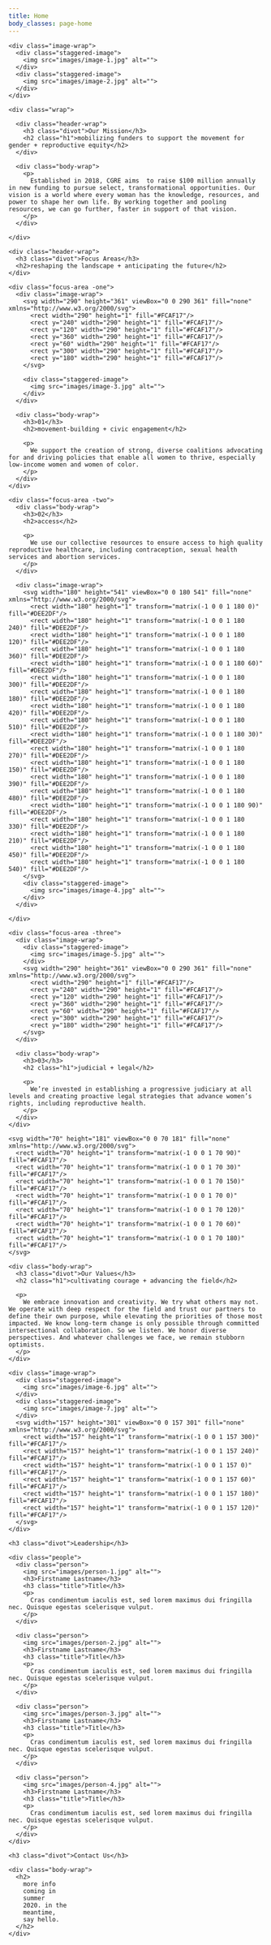 ```yaml
---
title: Home
body_classes: page-home
---
```


<div class="page" id="mission">
  <div class="container">

    <div class="image-wrap">
      <div class="staggered-image">
        <img src="images/image-1.jpg" alt="">
      </div>
      <div class="staggered-image">
        <img src="images/image-2.jpg" alt="">
      </div>
    </div>

    <div class="wrap">

      <div class="header-wrap">
        <h3 class="divot">Our Mission</h3>
        <h2 class="h1">mobilizing funders to support the movement for gender + reproductive equity</h2>
      </div>

      <div class="body-wrap">
        <p>
          Established in 2018, CGRE aims  to raise $100 million annually in new funding to pursue select, transformational opportunities. Our vision is a world where every woman has the knowledge, resources, and power to shape her own life. By working together and pooling resources, we can go further, faster in support of that vision.
        </p>
      </div>

    </div>

  </div>
</div>

<div class="page" id="focus-areas">
  <div class="container">

    <div class="header-wrap">
      <h3 class="divot">Focus Areas</h3>
      <h2>reshaping the landscape + anticipating the future</h2>
    </div>

    <div class="focus-area -one">
      <div class="image-wrap">
        <svg width="290" height="361" viewBox="0 0 290 361" fill="none" xmlns="http://www.w3.org/2000/svg">
          <rect width="290" height="1" fill="#FCAF17"/>
          <rect y="240" width="290" height="1" fill="#FCAF17"/>
          <rect y="120" width="290" height="1" fill="#FCAF17"/>
          <rect y="360" width="290" height="1" fill="#FCAF17"/>
          <rect y="60" width="290" height="1" fill="#FCAF17"/>
          <rect y="300" width="290" height="1" fill="#FCAF17"/>
          <rect y="180" width="290" height="1" fill="#FCAF17"/>
        </svg>

        <div class="staggered-image">
          <img src="images/image-3.jpg" alt="">
        </div>
      </div>

      <div class="body-wrap">
        <h3>01</h3>
        <h2>movement-building + civic engagement</h2>

        <p>
          We support the creation of strong, diverse coalitions advocating for and driving policies that enable all women to thrive, especially low-income women and women of color.
        </p>
      </div>
    </div>

    <div class="focus-area -two">
      <div class="body-wrap">
        <h3>02</h3>
        <h2>access</h2>

        <p>
          We use our collective resources to ensure access to high quality reproductive healthcare, including contraception, sexual health services and abortion services.
        </p>
      </div>

      <div class="image-wrap">
        <svg width="180" height="541" viewBox="0 0 180 541" fill="none" xmlns="http://www.w3.org/2000/svg">
          <rect width="180" height="1" transform="matrix(-1 0 0 1 180 0)" fill="#DEE2DF"/>
          <rect width="180" height="1" transform="matrix(-1 0 0 1 180 240)" fill="#DEE2DF"/>
          <rect width="180" height="1" transform="matrix(-1 0 0 1 180 120)" fill="#DEE2DF"/>
          <rect width="180" height="1" transform="matrix(-1 0 0 1 180 360)" fill="#DEE2DF"/>
          <rect width="180" height="1" transform="matrix(-1 0 0 1 180 60)" fill="#DEE2DF"/>
          <rect width="180" height="1" transform="matrix(-1 0 0 1 180 300)" fill="#DEE2DF"/>
          <rect width="180" height="1" transform="matrix(-1 0 0 1 180 180)" fill="#DEE2DF"/>
          <rect width="180" height="1" transform="matrix(-1 0 0 1 180 420)" fill="#DEE2DF"/>
          <rect width="180" height="1" transform="matrix(-1 0 0 1 180 510)" fill="#DEE2DF"/>
          <rect width="180" height="1" transform="matrix(-1 0 0 1 180 30)" fill="#DEE2DF"/>
          <rect width="180" height="1" transform="matrix(-1 0 0 1 180 270)" fill="#DEE2DF"/>
          <rect width="180" height="1" transform="matrix(-1 0 0 1 180 150)" fill="#DEE2DF"/>
          <rect width="180" height="1" transform="matrix(-1 0 0 1 180 390)" fill="#DEE2DF"/>
          <rect width="180" height="1" transform="matrix(-1 0 0 1 180 480)" fill="#DEE2DF"/>
          <rect width="180" height="1" transform="matrix(-1 0 0 1 180 90)" fill="#DEE2DF"/>
          <rect width="180" height="1" transform="matrix(-1 0 0 1 180 330)" fill="#DEE2DF"/>
          <rect width="180" height="1" transform="matrix(-1 0 0 1 180 210)" fill="#DEE2DF"/>
          <rect width="180" height="1" transform="matrix(-1 0 0 1 180 450)" fill="#DEE2DF"/>
          <rect width="180" height="1" transform="matrix(-1 0 0 1 180 540)" fill="#DEE2DF"/>
        </svg>
        <div class="staggered-image">
          <img src="images/image-4.jpg" alt="">
        </div>
      </div>

    </div>

    <div class="focus-area -three">
      <div class="image-wrap">
        <div class="staggered-image">
          <img src="images/image-5.jpg" alt="">
        </div>
        <svg width="290" height="361" viewBox="0 0 290 361" fill="none" xmlns="http://www.w3.org/2000/svg">
          <rect width="290" height="1" fill="#FCAF17"/>
          <rect y="240" width="290" height="1" fill="#FCAF17"/>
          <rect y="120" width="290" height="1" fill="#FCAF17"/>
          <rect y="360" width="290" height="1" fill="#FCAF17"/>
          <rect y="60" width="290" height="1" fill="#FCAF17"/>
          <rect y="300" width="290" height="1" fill="#FCAF17"/>
          <rect y="180" width="290" height="1" fill="#FCAF17"/>
        </svg>
      </div>

      <div class="body-wrap">
        <h3>03</h3>
        <h2 class="h1">judicial + legal</h2>

        <p>
          We’re invested in establishing a progressive judiciary at all levels and creating proactive legal strategies that advance women’s rights, including reproductive health.
        </p>
      </div>
    </div>

  </div>
</div>

<div class="page" id="values">
  <div class="container">

    <svg width="70" height="181" viewBox="0 0 70 181" fill="none" xmlns="http://www.w3.org/2000/svg">
      <rect width="70" height="1" transform="matrix(-1 0 0 1 70 90)" fill="#FCAF17"/>
      <rect width="70" height="1" transform="matrix(-1 0 0 1 70 30)" fill="#FCAF17"/>
      <rect width="70" height="1" transform="matrix(-1 0 0 1 70 150)" fill="#FCAF17"/>
      <rect width="70" height="1" transform="matrix(-1 0 0 1 70 0)" fill="#FCAF17"/>
      <rect width="70" height="1" transform="matrix(-1 0 0 1 70 120)" fill="#FCAF17"/>
      <rect width="70" height="1" transform="matrix(-1 0 0 1 70 60)" fill="#FCAF17"/>
      <rect width="70" height="1" transform="matrix(-1 0 0 1 70 180)" fill="#FCAF17"/>
    </svg>

    <div class="body-wrap">
      <h3 class="divot">Our Values</h3>
      <h2 class="h1">cultivating courage + advancing the field</h2>

      <p>
        We embrace innovation and creativity. We try what others may not. We operate with deep respect for the field and trust our partners to define their own purpose, while elevating the priorities of those most impacted. We know long-term change is only possible through committed intersectional collaboration. So we listen. We honor diverse perspectives. And whatever challenges we face, we remain stubborn optimists.
      </p>
    </div>

    <div class="image-wrap">
      <div class="staggered-image">
        <img src="images/image-6.jpg" alt="">
      </div>
      <div class="staggered-image">
        <img src="images/image-7.jpg" alt="">
      </div>
      <svg width="157" height="301" viewBox="0 0 157 301" fill="none" xmlns="http://www.w3.org/2000/svg">
        <rect width="157" height="1" transform="matrix(-1 0 0 1 157 300)" fill="#FCAF17"/>
        <rect width="157" height="1" transform="matrix(-1 0 0 1 157 240)" fill="#FCAF17"/>
        <rect width="157" height="1" transform="matrix(-1 0 0 1 157 0)" fill="#FCAF17"/>
        <rect width="157" height="1" transform="matrix(-1 0 0 1 157 60)" fill="#FCAF17"/>
        <rect width="157" height="1" transform="matrix(-1 0 0 1 157 180)" fill="#FCAF17"/>
        <rect width="157" height="1" transform="matrix(-1 0 0 1 157 120)" fill="#FCAF17"/>
      </svg>
    </div>

  </div>
</div>

<div class="page" id="leadership">
  <div class="container">

    <h3 class="divot">Leadership</h3>

    <div class="people">
      <div class="person">
        <img src="images/person-1.jpg" alt="">
        <h3>Firstname Lastname</h3>
        <h3 class="title">Title</h3>
        <p>
          Cras condimentum iaculis est, sed lorem maximus dui fringilla nec. Quisque egestas scelerisque vulput.
        </p>
      </div>

      <div class="person">
        <img src="images/person-2.jpg" alt="">
        <h3>Firstname Lastname</h3>
        <h3 class="title">Title</h3>
        <p>
          Cras condimentum iaculis est, sed lorem maximus dui fringilla nec. Quisque egestas scelerisque vulput.
        </p>
      </div>

      <div class="person">
        <img src="images/person-3.jpg" alt="">
        <h3>Firstname Lastname</h3>
        <h3 class="title">Title</h3>
        <p>
          Cras condimentum iaculis est, sed lorem maximus dui fringilla nec. Quisque egestas scelerisque vulput.
        </p>
      </div>

      <div class="person">
        <img src="images/person-4.jpg" alt="">
        <h3>Firstname Lastname</h3>
        <h3 class="title">Title</h3>
        <p>
          Cras condimentum iaculis est, sed lorem maximus dui fringilla nec. Quisque egestas scelerisque vulput.
        </p>
      </div>
    </div>

  </div>
</div>

<div class="page" id="contact">
  <div class="container">

    <h3 class="divot">Contact Us</h3>

    <div class="body-wrap">
      <h2>
        more info
        coming in
        summer
        2020. in the
        meantime,
        say hello.
      </h2>
    </div>

  </div>
</div>
